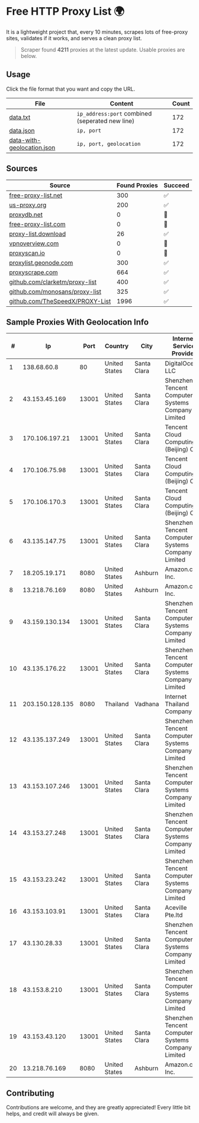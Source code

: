 
# Free HTTP Proxy List 🌍

It is a lightweight project that, every 10 minutes, scrapes lots of free-proxy sites, validates if it works, and serves a clean proxy list.


> Scraper found **4211** proxies at the latest update. Usable proxies are below.

## Usage

Click the file format that you want and copy the URL.


|File|Content|Count|
|----|-------|-----|
|[data.txt](https://raw.githubusercontent.com/themiralay/Proxy-List-World/master/data.txt)|`ip_address:port` combined (seperated new line)|172|
|[data.json](https://raw.githubusercontent.com/themiralay/Proxy-List-World/master/data.json)|`ip, port`|172|
|[data-with-geolocation.json](https://raw.githubusercontent.com/themiralay/Proxy-List-World/master/data-with-geolocation.json)|`ip, port, geolocation`|172|

## Sources

|Source|Found Proxies|Succeed|
|------|-------------|-------|
|[free-proxy-list.net](https://free-proxy-list.net)|300|✅|
|[us-proxy.org](https://www.us-proxy.org)|200|✅|
|[proxydb.net](http://proxydb.net)|0|🚫|
|[free-proxy-list.com](https://free-proxy-list.com/?page=&port=&type%5B%5D=http&type%5B%5D=https&up_time=0&search=Search)|0|🚫|
|[proxy-list.download](https://www.proxy-list.download/HTTP)|26|✅|
|[vpnoverview.com](https://vpnoverview.com/privacy/anonymous-browsing/free-proxy-servers)|0|🚫|
|[proxyscan.io](https://www.proxyscan.io)|0|🚫|
|[proxylist.geonode.com](https://proxylist.geonode.com/api/proxy-list?limit=300&page=1&sort_by=lastChecked&sort_type=desc&protocols=http,https)|300|✅|
|[proxyscrape.com](https://api.proxyscrape.com/v2/?request=displayproxies&protocol=http&timeout=10000&country=all&ssl=all&anonymity=all)|664|✅|
|[github.com/clarketm/proxy-list](https://raw.githubusercontent.com/clarketm/proxy-list/master/proxy-list-raw.txt)|400|✅|
|[github.com/monosans/proxy-list](https://raw.githubusercontent.com/monosans/proxy-list/main/proxies/http.txt)|325|✅|
|[github.com/TheSpeedX/PROXY-List](https://raw.githubusercontent.com/TheSpeedX/PROXY-List/master/http.txt)|1996|✅|


## Sample Proxies With Geolocation Info

|#|Ip|Port|Country|City|Internet Service Provider|
|-|--|----|-------|----|-------------------------|
|1|138.68.60.8|80|United States|Santa Clara|DigitalOcean, LLC|
|2|43.153.45.169|13001|United States|Santa Clara|Shenzhen Tencent Computer Systems Company Limited|
|3|170.106.197.21|13001|United States|Santa Clara|Tencent Cloud Computing (Beijing) Co|
|4|170.106.75.98|13001|United States|Santa Clara|Tencent Cloud Computing (Beijing) Co|
|5|170.106.170.3|13001|United States|Santa Clara|Tencent Cloud Computing (Beijing) Co|
|6|43.135.147.75|13001|United States|Santa Clara|Shenzhen Tencent Computer Systems Company Limited|
|7|18.205.19.171|8080|United States|Ashburn|Amazon.com, Inc.|
|8|13.218.76.169|8080|United States|Ashburn|Amazon.com, Inc.|
|9|43.159.130.134|13001|United States|Santa Clara|Shenzhen Tencent Computer Systems Company Limited|
|10|43.135.176.22|13001|United States|Santa Clara|Shenzhen Tencent Computer Systems Company Limited|
|11|203.150.128.135|8080|Thailand|Vadhana|Internet Thailand Company Ltd|
|12|43.135.137.249|13001|United States|Santa Clara|Shenzhen Tencent Computer Systems Company Limited|
|13|43.153.107.246|13001|United States|Santa Clara|Shenzhen Tencent Computer Systems Company Limited|
|14|43.153.27.248|13001|United States|Santa Clara|Shenzhen Tencent Computer Systems Company Limited|
|15|43.153.23.242|13001|United States|Santa Clara|Shenzhen Tencent Computer Systems Company Limited|
|16|43.153.103.91|13001|United States|Santa Clara|Aceville Pte.ltd|
|17|43.130.28.33|13001|United States|Santa Clara|Shenzhen Tencent Computer Systems Company Limited|
|18|43.153.8.210|13001|United States|Santa Clara|Shenzhen Tencent Computer Systems Company Limited|
|19|43.153.43.120|13001|United States|Santa Clara|Shenzhen Tencent Computer Systems Company Limited|
|20|13.218.76.169|8080|United States|Ashburn|Amazon.com, Inc.|



## Contributing

Contributions are welcome, and they are greatly appreciated! Every
little bit helps, and credit will always be given.

